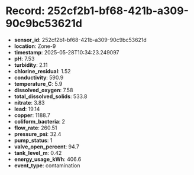 # Record: 252cf2b1-bf68-421b-a309-90c9bc53621d

- **sensor_id**: 252cf2b1-bf68-421b-a309-90c9bc53621d
- **location**: Zone-9
- **timestamp**: 2025-05-28T10:34:23.249097
- **pH**: 7.53
- **turbidity**: 2.11
- **chlorine_residual**: 1.52
- **conductivity**: 590.9
- **temperature_C**: 5.9
- **dissolved_oxygen**: 7.58
- **total_dissolved_solids**: 533.8
- **nitrate**: 3.83
- **lead**: 19.14
- **copper**: 1188.7
- **coliform_bacteria**: 2
- **flow_rate**: 260.51
- **pressure_psi**: 32.4
- **pump_status**: 1
- **valve_open_percent**: 94.7
- **tank_level_m**: 0.42
- **energy_usage_kWh**: 406.6
- **event_type**: contamination